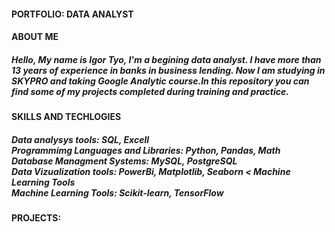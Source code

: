 #### PORTFOLIO: DATA ANALYST
#### ABOUT ME
##### Hello, My name is Igor Tyo, I'm a begining data analyst. I have more than 13 years of experience in banks in business lending. Now I am studying in SKYPRO and taking Google Analytic course.In this repository you can find some of my projects completed during training and practice. 
#### SKILLS AND TECHLOGIES
##### Data analysys tools: SQL, Excell <br>Programmimg Languages and Libraries: Python, Pandas, Math<br> Database Managment Systems: MySQL, PostgreSQL <br> Data Vizualization tools: PowerBi, Matplotlib, Seaborn < Machine Learning Tools <br> Machine Learning Tools: Scikit-learn, TensorFlow
#### PROJECTS:



